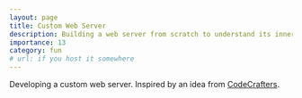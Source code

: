 ```yaml
---
layout: page
title: Custom Web Server
description: Building a web server from scratch to understand its inner workings.
importance: 13
category: fun
# url: if you host it somewhere
---
```


Developing a custom web server. Inspired by an idea from [CodeCrafters](https://codecrafters.io/blog/programming-project-ideas). 